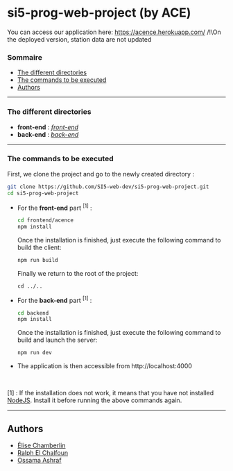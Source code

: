 # si5-prog-web-project (by ACE)

You can access our application here: https://acence.herokuapp.com/ /!\On the deployed version, station data are not updated
### Sommaire

* [The different directories](#les-différents-répertoires)
* [The commands to be executed](#les-commandes-à-exécuter)
* [Authors](#auteurs)


-----------------

### The different directories
* __front-end__ : [_front-end_](https://github.com/SI5-web-dev/si5-prog-web-project/tree/main/frontend/acence)
* __back-end__ : [_back-end_](https://github.com/SI5-web-dev/si5-prog-web-project/tree/main/backend)

-----------------

###  The commands to be executed
First, we clone the project and go to the newly created directory :
```bash
git clone https://github.com/SI5-web-dev/si5-prog-web-project.git
cd si5-prog-web-project
```

* For the __front-end__ part <sup>[1]</sup> :
    ```bash
    cd frontend/acence
    npm install
    ```
    Once the installation is finished, just execute the following command to build the client:
    ```bash
    npm run build
    ```
    Finally we return to the root of the project:
    ```
    cd ../..
    ```
 * For the __back-end__ part <sup>[1]</sup> :
     ```bash
     cd backend
     npm install
     ```
     Once the installation is finished, just execute the following command to build and launch the server:
     ```bash
     npm run dev
     ```
     
  * The application is then accessible from http://localhost:4000
<br>


[1] : If the installation does not work, it means that you have not installed [NodeJS](https://nodejs.org/en/download/). Install it before running the above commands again.

-----------------

## Authors
- [Élise Chamberlin](https://github.com/Elise-Chamberlin)
- [Ralph El Chalfoun](https://github.com/iBananos)
- [Ossama Ashraf](https://github.com/Ossama98)

